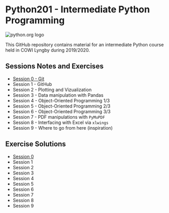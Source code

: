 # Python201 - Intermediate Python Programming

![python.org logo](https://www.python.org/static/community_logos/python-logo-master-v3-TM.png)

This GitHub repository contains material for an intermediate Python course held in COWI Lyngby during 2019/2020.

## Sessions Notes and Exercises

* [Session 0 - Git](https://github.com/Python-Crash-Course/Python201/blob/master/Session%200%20-%20Git/session0_git.md)
* Session 1 - GitHub
* Session 2 - Plotting and Vizualization
* Session 3 - Data manipulation with Pandas
* Session 4 - Object-Oriented Programming 1/3
* Session 5 - Object-Oriented Programming 2/3
* Session 6 - Object-Oriented Programming 3/3
* Session 7 - PDF manipulations with `PyMuPDF`
* Session 8 - Interfacing with Excel via `xlwings`
* Session 9 - Where to go from here (inspiration)

## Exercise Solutions

* [Session 0](https://github.com/Python-Crash-Course/Python201/blob/master/Session%200%20-%20Git/session0_git.md#exercises)
* Session 1
* Session 2
* Session 3
* Session 4
* Session 5
* Session 6
* Session 7
* Session 8
* Session 9
